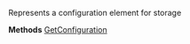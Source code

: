 Represents a configuration element for storage

**Methods**
[GetConfiguration](Bifrost.Configuration.Xml.StorageElement.GetConfiguration)
